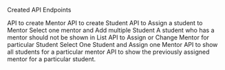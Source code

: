  Created API Endpoints
 
 API to create Mentor
 API to create Student
 API to Assign a student to Mentor
        Select one mentor and Add multiple Student 
        A student who has a mentor should not be shown in List
 API to Assign or Change Mentor for particular Student
        Select One Student and Assign one Mentor
 API to show all students for a particular mentor
 API to show the previously assigned mentor for a particular student.
